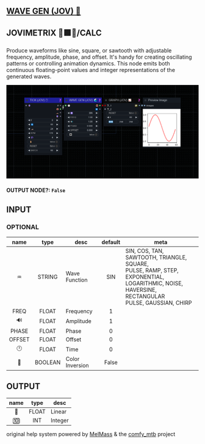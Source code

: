 ## [WAVE GEN (JOV) 🌊](https://github.com/Amorano/Jovimetrix-examples/blob/master/node/WAVE%20GEN/WAVE%20GEN.md)

## JOVIMETRIX 🔺🟩🔵/CALC


Produce waveforms like sine, square, or sawtooth with adjustable frequency, amplitude, phase, and offset. It's handy for creating oscillating patterns or controlling animation dynamics. This node emits both continuous floating-point values and integer representations of the generated waves.


![WAVE GEN](https://raw.githubusercontent.com/Amorano/Jovimetrix-examples/master/node/WAVE%20GEN/WAVE%20GEN.png)

#### OUTPUT NODE?: `False`

## INPUT

### OPTIONAL

name | type | desc | default | meta
:---:|:---:|---|:---:|---
♒  |  STRING  | Wave Function | SIN | SIN, COS, TAN, SAWTOOTH, TRIANGLE, SQUARE,<br>PULSE, RAMP, STEP, EXPONENTIAL,<br>LOGARITHMIC, NOISE, HAVERSINE, RECTANGULAR<br>PULSE, GAUSSIAN, CHIRP
FREQ  |  FLOAT  | Frequency | 1 | 
🔊  |  FLOAT  | Amplitude | 1 | 
PHASE  |  FLOAT  | Phase | 0 | 
OFFSET  |  FLOAT  | Offset | 0 | 
🕛  |  FLOAT  | Time | 0 | 
🔳  |  BOOLEAN  | Color Inversion | False | 

## OUTPUT

name | type | desc
:---:|:---:|---
🛟  |  FLOAT  | Linear 
🔟  |  INT  | Integer 

original help system powered by [MelMass](https://github.com/melMass) & the [comfy_mtb](https://github.com/melMass/comfy_mtb) project